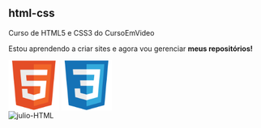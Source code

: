 ## html-css

 Curso de HTML5 e CSS3 do CursoEmVideo

Estou aprendendo a criar sites e agora vou gerenciar <strong>meus repositórios!</strong>

<div>
    <img align="center" alt="julio-HTML" height="100" width="100" src="https://raw.githubusercontent.com/devicons/devicon/master/icons/html5/html5-original.svg">
    <img align="center" alt="julio-CSS" height="100" width="100" src="https://raw.githubusercontent.com/devicons/devicon/master/icons/css3/css3-original.svg">
</div>

<div>
<img align="center" alt="julio-HTML" height="" width="" src=https://user-images.githubusercontent.com/101740786/159775856-0a774a67-a233-4ba2-b801-e16556ee3784.png
</div>
